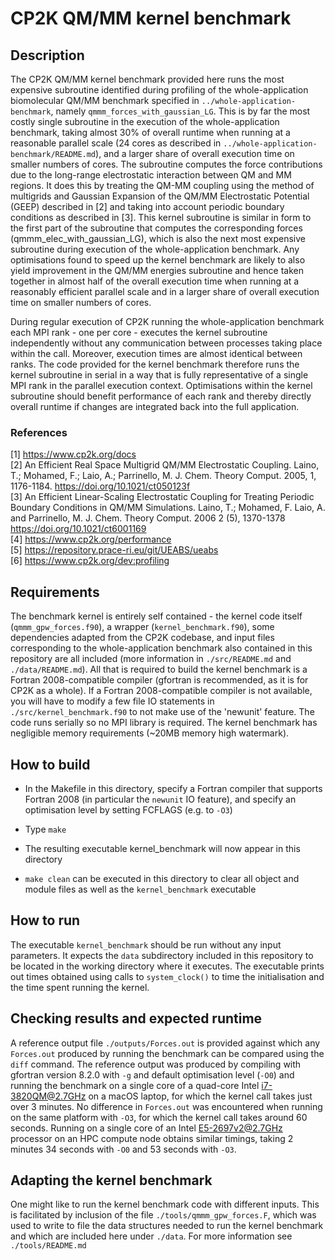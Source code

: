 # CP2K QM/MM kernel benchmark

## Description

The CP2K QM/MM kernel benchmark provided here runs the most expensive subroutine identified during profiling of the whole-application biomolecular QM/MM benchmark specified in `../whole-application-benchmark`, namely `qmmm_forces_with_gaussian_LG`. This is by far the most costly single subroutine in the execution of the whole-application benchmark, taking almost 30% of overall runtime when running at a reasonable parallel scale (24 cores as described in `../whole-application-benchmark/README.md`), and a larger share of overall execution time on smaller numbers of cores. The subroutine computes the force contributions due to the long-range electrostatic interaction between QM and MM regions. It does this by treating the QM-MM coupling using the method of multigrids and Gaussian Expansion of the QM/MM Electrostatic Potential (GEEP) described in [2] and taking into account periodic boundary conditions as described in [3]. This kernel subroutine is similar in form to the first part of the subroutine that computes the corresponding forces (qmmm_elec_with_gaussian_LG), which is also the next most expensive subroutine during execution of the whole-application benchmark. Any optimisations found to speed up the kernel benchmark are likely to also yield improvement in the QM/MM energies subroutine and hence taken together in almost half of the overall execution time when running at a reasonably efficient parallel scale and in a larger share of overall execution time on smaller numbers of cores.

During regular execution of CP2K running the whole-application benchmark each MPI rank - one per core - executes the kernel subroutine independently without any communication between processes taking place within the call. Moreover,  execution times are almost identical between ranks. The code provided for the kernel benchmark therefore runs the kernel subroutine in serial in a way that is fully representative of a single MPI rank in the parallel execution context. Optimisations within the kernel subroutine should benefit performance of each rank and thereby directly overall runtime if changes are integrated back into the full application.


### References
[1] https://www.cp2k.org/docs  
[2] An Efficient Real Space Multigrid QM/MM Electrostatic Coupling. Laino, T.; Mohamed, F.; Laio, A.; Parrinello, M.  J. Chem. Theory Comput. 2005, 1, 1176-1184. https://doi.org/10.1021/ct050123f  
[3] An Efficient Linear-Scaling Electrostatic Coupling for Treating Periodic Boundary Conditions in QM/MM Simulations. Laino, T.; Mohamed, F. Laio, A. and Parrinello, M. J. Chem. Theory Comput. 2006 2 (5), 1370-1378 https://doi.org/10.1021/ct6001169  
[4] https://www.cp2k.org/performance  
[5] https://repository.prace-ri.eu/git/UEABS/ueabs  
[6] https://www.cp2k.org/dev:profiling

## Requirements

The benchmark kernel is entirely self contained - the kernel code itself (`qmmm_gpw_forces.f90`), a  wrapper (`kernel_benchmark.f90`), some dependencies adapted from the CP2K codebase, and input files corresponding to the whole-application benchmark also contained in this repository are all included (more information in `./src/README.md` and `./data/README.md`). All that is required to build the kernel benchmark is a Fortran 2008-compatible compiler (gfortran is recommended, as it is for CP2K as a whole). If a Fortran 2008-compatible compiler is not available, you will have to modify a few file IO statements in `./src/kernel_benchmark.f90` to not make use of the 'newunit' feature. The code runs serially so no MPI library is required. The kernel benchmark has negligible memory requirements (~20MB memory high watermark). 

## How to build

- In the Makefile in this directory, specify a Fortran compiler that supports Fortran 2008 (in particular the `newunit` IO feature), and specify an optimisation level by setting FCFLAGS (e.g. to `-O3`)

- Type `make`

- The resulting executable kernel_benchmark will now appear in this directory

- `make clean` can be executed in this directory to clear all object and module files as well as the `kernel_benchmark` executable

## How to run

The executable `kernel_benchmark` should be run without any input parameters. It expects the `data` subdirectory included in this repository to be located in the working directory where it executes. The executable prints out times obtained using calls to `system_clock()` to time the initialisation and the time spent running the kernel. 

## Checking results and expected runtime

A reference output file `./outputs/Forces.out` is provided against which any `Forces.out` produced by running the benchmark can be compared using the `diff` command. The reference output was produced by compiling with gfortran version 8.2.0 with `-g` and default optimisation level (`-O0`) and running the benchmark on a single core of a quad-core Intel i7-3820QM@2.7GHz on a macOS laptop, for which the kernel call takes just over 3 minutes. No difference in `Forces.out` was encountered when running on the same platform with `-O3`, for which the kernel call takes around 60 seconds. Running on a single core of an Intel E5-2697v2@2.7GHz processor on an HPC compute node obtains similar timings, taking 2 minutes 34 seconds with `-O0` and 53 seconds with `-O3`.

## Adapting the kernel benchmark

One might like to run the kernel benchmark code with different inputs. This is facilitated by inclusion of the file `./tools/qmmm_gpw_forces.F`, which was used to write to file the data structures needed to run the kernel benchmark and which are included here under `./data`. For more information see `./tools/README.md`